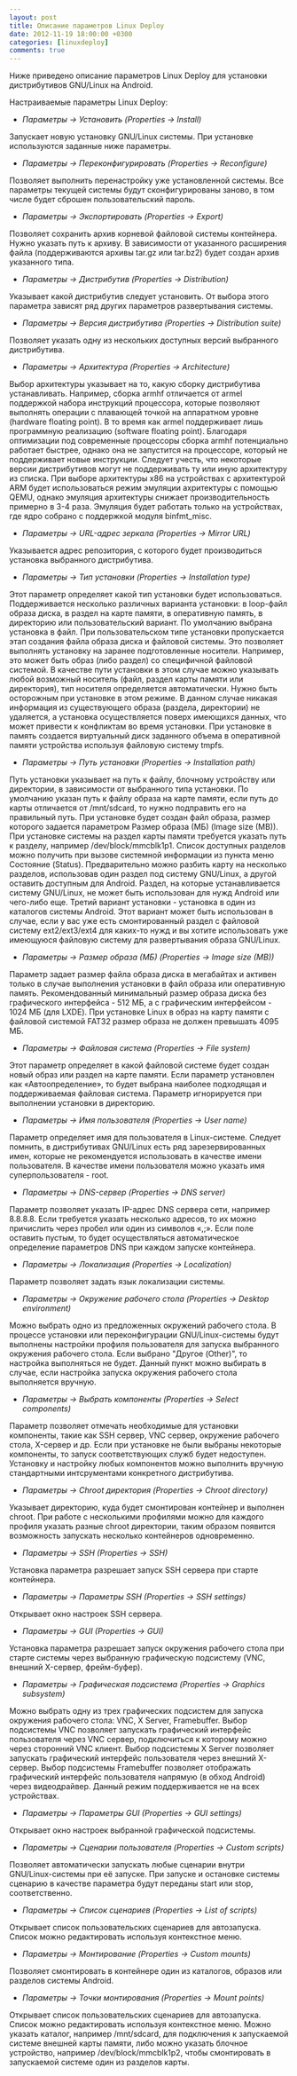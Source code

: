 ```yaml
---
layout: post
title: Описание параметров Linux Deploy
date: 2012-11-19 18:00:00 +0300
categories: [linuxdeploy]
comments: true
---
```


Ниже приведено описание параметров Linux Deploy для установки дистрибутивов GNU/Linux на Android.

<!--more-->

Настраиваемые параметры Linux Deploy:

* *Параметры -> Установить (Properties -> Install)*

Запускает новую установку GNU/Linux системы. При установке используются заданные ниже параметры.

* *Параметры -> Переконфигурировать (Properties -> Reconfigure)*

Позволяет выполнить перенастройку уже установленной системы. Все параметры текущей системы будут сконфигурированы заново, в том числе будет сброшен пользовательский пароль.

* *Параметры -> Экспортировать (Properties -> Export)*

Позволяет сохранить архив корневой файловой системы контейнера. Нужно указать путь к архиву. В зависимости от указанного расширения файла (поддерживаются архивы tar.gz или tar.bz2) будет создан архив указанного типа.

* *Параметры -> Дистрибутив (Properties -> Distribution)*

Указывает какой дистрибутив следует установить. От выбора этого параметра зависят ряд других параметров развертывания системы.

* *Параметры -> Версия дистрибутива (Properties -> Distribution suite)*

Позволяет указать одну из нескольких доступных версий выбранного дистрибутива.

* *Параметры -> Архитектура (Properties -> Architecture)*

Выбор архитектуры указывает на то, какую сборку дистрибутива устанавливать. Например, сборка armhf отличается от armel поддержкой набора инструкций процессора, которые позволяют выполнять операции с плавающей точкой на аппаратном уровне (hardware floating point). В то время как armel поддерживает лишь программную реализацию (software floating point). Благодаря оптимизации под современные процессоры сборка armhf потенциально работает быстрее, однако она не запустится на процессоре, который не поддерживает новые инструкции. Следует учесть, что некоторые версии дистрибутивов могут не поддерживать ту или иную архитектуру из списка. При выборе архитектуры x86 на устройствах с архитектурой ARM будет использоваться режим эмуляции ахритектуры с помощью QEMU, однако эмуляция архитектуры снижает производительность примерно в 3-4 раза. Эмуляция будет работать только на устройствах, где ядро собрано с поддержкой модуля binfmt_misc.

* *Параметры -> URL-адрес зеркала (Properties -> Mirror URL)*

Указывается адрес репозитория, с которого будет производиться установка выбранного дистрибутива.

* *Параметры -> Тип установки (Properties -> Installation type)*

Этот параметр определяет какой тип установки будет использоваться. Поддерживается несколько различных варианта установки: в loop-файл образа диска, в раздел на карте памяти, в оперативную память, в директорию или пользовательский вариант. По умолчанию выбрана установка в файл. При пользовательском типе установки пропускается этап создания файла образа диска и файловой системы. Это позволяет выполнять установку на заранее подготовленные носители. Например, это может быть образ (либо раздел) со специфичной файловой системой. В качестве пути установки в этом случае можно указывать любой возможный носитель (файл, раздел карты памяти или директория), тип носителя определяется автоматически. Нужно быть осторожным при установке в этом режиме. В данном случае никакая информация из существующего образа (раздела, директории) не удаляется, а установка осуществляется поверх имеющихся данных, что может привести к конфликтам во время установки. При установке в память создается виртуальный диск заданного объема в оперативной памяти устройства используя файловую систему tmpfs.

* *Параметры -> Путь установки (Properties -> Installation path)*

Путь установки указывает на путь к файлу, блочному устройству или директории, в зависимости от выбранного типа установки. По умолчанию указан путь к файлу образа на карте памяти, если путь до карты отличается от /mnt/sdcard, то нужно подправить его на правильный путь. При установке будет создан файл образа, размер которого задается параметром Размер образа (МБ) (Image size (MB)). При установке системы на раздел карты памяти требуется указать путь к разделу, например /dev/block/mmcblk1p1. Список доступных разделов можно получить при вызове системной информации из пункта меню Состояние (Status). Предварительно можно разбить карту на несколько разделов, использовав один раздел под систему GNU/Linux, а другой оставить доступным для Android. Раздел, на которые устанавливается систему GNU/Linux, не может быть использован для нужд Android или чего-либо еще. Третий вариант установки - установка в один из каталогов системы Android. Этот вариант может быть использован в случае, если у вас уже есть смонтированный раздел с файловой систему ext2/ext3/ext4 для каких-то нужд и вы хотите использовать уже имеющуюся файловую систему для развертывания образа GNU/Linux.

* *Параметры -> Размер образа (МБ) (Properties -> Image size (MB))*

Параметр задает размер файла образа диска в мегабайтах и активен только в случае выполнения установки в файл образа или оперативную память. Рекомендованный минимальный размер образа диска без графического интерфейса - 512 МБ, а с графическим интерфейсом - 1024 МБ (для LXDE). При установке Linux в образ на карту памяти с файловой системой FAT32 размер образа не должен превышать 4095 МБ.

* *Параметры -> Файловая система (Properties -> File system)*

Этот параметр определяет в какой файловой системе будет создан новый образ или раздел на карте памяти. Если параметр установлен как «Автоопределение», то будет выбрана наиболее подходящая и поддерживаемая файловая система. Параметр игнорируется при выполнении установки в директорию.

* *Параметры -> Имя пользователя (Properties -> User name)*

Параметр определяет имя для пользователя в Linux-системе. Следует помнить, в дистрибутивах GNU/Linux есть ряд зарезервированных имен, которые не рекомендуется использовать в качестве имени пользователя. В качестве имени пользователя можно указать имя суперпользователя - root.

* *Параметры -> DNS-сервер (Properties -> DNS server)*

Параметр позволяет указать IP-адрес DNS сервера сети, например 8.8.8.8. Если требуется указать несколько адресов, то их можно причислить через пробел или один из символов «,;». Если поле оставить пустым, то будет осуществляться автоматическое определение параметров DNS при каждом запуске контейнера.

* *Параметры -> Локализация (Properties -> Localization)*

Параметр позволяет задать язык локализации системы.

* *Параметры -> Окружение рабочего стола (Properties -> Desktop environment)*

Можно выбрать одно из предложенных окружений рабочего стола. В процессе установки или переконфигурации GNU/Linux-системы будут выполнены настройки профиля пользователя для запуска выбранного окружения рабочего стола. Если выбрано "Другое (Other)", то настройка выполняться не будет. Данный пункт можно выбирать в случае, если настройка запуска окружения рабочего стола выполняется вручную.

* *Параметры -> Выбрать компоненты (Properties -> Select components)*

Параметр позволяет отмечать необходимые для установки компоненты, такие как SSH сервер, VNC сервер, окружение рабочего стола, X-сервер и др. Если при установке не были выбраны некоторые компоненты, то запуск соответствующих служб будет недоступен. Установку и настройку любых компонентов можно выполнить вручную стандартными интсрументами конкретного дистрибутива.

* *Параметры -> Chroot директория (Properties -> Chroot directory)*

Указывает директорию, куда будет смонтирован контейнер и выполнен chroot. При работе с несколькими профилями можно для каждого профиля указать разные chroot директории, таким образом появится возможность запускать несколько контейнеров одновременно.

* *Параметры -> SSH (Properties -> SSH)*

Установка параметра разрешает запуск SSH сервера при старте контейнера.

* *Параметры -> Параметры SSH (Properties -> SSH settings)*

Открывает окно настроек SSH сервера.

* *Параметры -> GUI (Properties -> GUI)*

Установка параметра разрешает запуск окружения рабочего стола при старте системы через выбранную графическую подсистему (VNC, внешний X-сервер, фрейм-буфер).

* *Параметры -> Графическая подсистема (Properties -> Graphics subsystem)*

Можно выбрать одну из трех графических подсистем для запуска окружения рабочего стола: VNC, X Server, Framebuffer. Выбор подсистемы VNC позволяет запускать графический интерфейс пользователя через VNC сервер, подключиться к которому можно через сторонний VNC клиент. Выбор подсистемы X Server позволяет запускать графический интерфейс пользователя через внешний X-сервер. Выбор подсистемы Framebuffer позволяет отображать графический интерфейс пользователя напрямую (в обход Android) через видеодрайвер. Данный режим поддерживается не на всех устройствах.

* *Параметры -> Параметры GUI (Properties -> GUI settings)*

Открывает окно настроек выбранной графической подсистемы.

* *Параметры -> Сценарии пользователя (Properties -> Custom scripts)*

Позволяет автоматически запускать любые сценарии внутри GNU/Linux-системы при её запуске. При запуске и остановке системы сценарию в качестве параметра будут переданы start или stop, соответственно.

* *Параметры -> Список сценариев (Properties -> List of scripts)*

Открывает список пользовательских сценариев для автозапуска. Список можно редактировать используя контекстное меню.

* *Параметры -> Монтирование (Properties -> Custom mounts)*

Позволяет смонтировать в контейнере один из каталогов, образов или разделов системы Android.

* *Параметры -> Точки монтирования (Properties -> Mount points)*

Открывает список пользовательских сценариев для автозапуска. Список можно редактировать используя контекстное меню. Можно указать каталог, например /mnt/sdcard, для подключения к запускаемой системе внешней карты памяти, либо можно указать блочное устройство, например /dev/block/mmcblk1p2, чтобы смонтировать в запускаемой системе один из разделов карты.
